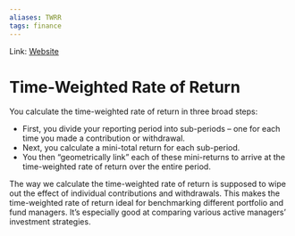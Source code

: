 ```yaml
---
aliases: TWRR
tags: finance
---
```

Link: [Website](https://www.canadianportfoliomanagerblog.com/calculating-your-time-weighted-rate-of-return-twrr/)

# Time-Weighted Rate of Return

You calculate the time-weighted rate of return in three broad steps: 
* First, you divide your reporting period into sub-periods – one for each time you made a contribution or withdrawal. 
* Next, you calculate a mini-total return for each sub-period. 
* You then “geometrically link” each of these mini-returns to arrive at the time-weighted rate of return over the entire period.

The way we calculate the time-weighted rate of return is supposed to wipe out the effect of individual contributions and withdrawals. This makes the time-weighted rate of return ideal for benchmarking different portfolio and fund managers. It’s especially good at comparing various active managers’ investment strategies.